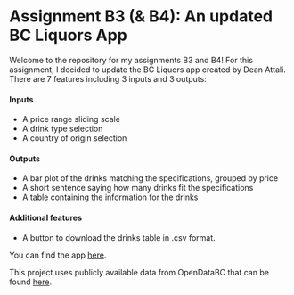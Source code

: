 # Assignment B3 (& B4): An updated BC Liquors App

Welcome to the repository for my assignments B3 and B4! For this assignment, I decided to update the BC Liquors app created by Dean Attali. There are 7 features including 3 inputs and 3 outputs:

#### Inputs

- A price range sliding scale
- A drink type selection
- A country of origin selection

#### Outputs
- A bar plot of the drinks matching the specifications, grouped by price
- A short sentence saying how many drinks fit the specifications
- A table containing the information for the drinks

#### Additional features
- A button to download the drinks table in .csv format.

You can find the app [here](https://brookspj.shinyapps.io/assignment-b3-bperkinsj/).

This project uses publicly available data from OpenDataBC that can be found [here](https://catalogue.data.gov.bc.ca/dataset/bc-liquor-store-product-price-list-historical-prices). 
